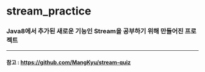 # stream_practice

### Java8에서 추가된 새로운 기능인 Stream을 공부하기 위해 만들어진 프로젝트

---


#### 참고 : https://github.com/MangKyu/stream-quiz
